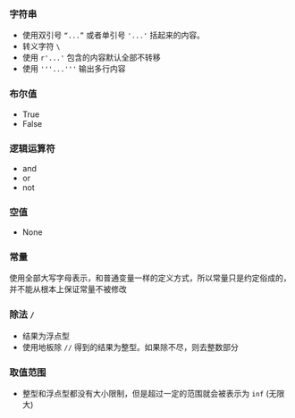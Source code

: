 ### 字符串
- 使用双引号 `“...”` 或者单引号 `'...'` 括起来的内容。
- 转义字符 `\`
- 使用 `r'...'` 包含的内容默认全部不转移
- 使用 `'''...'''` 输出多行内容

### 布尔值
- True
- False

### 逻辑运算符
- and
- or
- not

### 空值
- None

### 常量
使用全部大写字母表示，和普通变量一样的定义方式，所以常量只是约定俗成的，并不能从根本上保证常量不被修改

### 除法 `/`
- 结果为浮点型
- 使用地板除 `//` 得到的结果为整型。如果除不尽，则去整数部分

### 取值范围
- 整型和浮点型都没有大小限制，但是超过一定的范围就会被表示为 `inf` (无限大)
